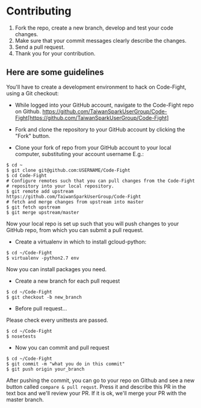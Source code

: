 # Contributing 

1. Fork the repo, create a new branch, develop and test your code changes.
2. Make sure that your commit messages clearly describe the changes.
3. Send a pull request. 
4. Thank you for your contribution.

## Here are some guidelines

You'll have to create a development environment to hack on Code-Fight, using a Git checkout:

* While logged into your GitHub account, navigate to the Code-Fight repo on Github.
https://github.com/TaiwanSparkUserGroup/Code-Fight[https://github.com/TaiwanSparkUserGroup/Code-Fight]

* Fork and clone the repository to your GitHub account by clicking the "Fork" button.

* Clone your fork of repo from your GitHub account to your local computer, substituting your account username E.g.:

```
$ cd ~
$ git clone git@github.com:USERNAME/Code-Fight
$ cd Code-Fight
# Configure remotes such that you can pull changes from the Code-Fight
# repository into your local repository.
$ git remote add upstream https://github.com/TaiwanSparkUserGroup/Code-Fight
# fetch and merge changes from upstream into master
$ git fetch upstream
$ git merge upstream/master

```

Now your local repo is set up such that you will push changes to your GitHub repo, from which you can submit a pull request.

* Create a virtualenv in which to install gcloud-python:

```
$ cd ~/Code-Fight
$ virtualenv -python2.7 env

```

Now you can install packages you need.

* Create a new branch for each pull request

```
$ cd ~/Code-Fight
$ git checkout -b new_branch

```

* Before pull request...

Please check every unittests are passed.

```
$ cd ~/Code-Fight
$ nosetests

```

* Now you can commit and pull request

```
$ cd ~/Code-Fight
$ git commit -m "what you do in this commit"
$ git push origin your_branch

```

After pushing the commit, you can go to your repo on Github and see a new button called `compare & pull requst`.
Press it and describe this PR in the text box and we'll review your PR.
If it is ok, we'll merge your PR with the master branch.
